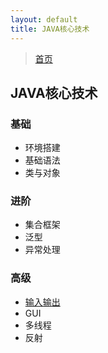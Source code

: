 ```yaml
---
layout: default
title: JAVA核心技术
---
```


> [首页](/index.html)

## JAVA核心技术

### 基础

- 环境搭建
- 基础语法
- 类与对象

### 进阶

- 集合框架
- 泛型
- 异常处理

### 高级

- [输入输出](/development/core-java/java-io-stream.html)
- GUI
- 多线程
- 反射
